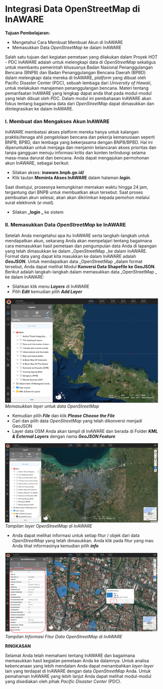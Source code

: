 ﻿# **Integrasi Data OpenStreetMap di InAWARE**

**Tujuan Pembelajaran:**

*   Mengetahui Cara Membuat Membuat Akun di InAWARE
*   Memasukkan Data _OpenStreetMap_ ke dalam InAWARE

Salah satu tujuan dari kegiatan pemetaan yang dilakukan dalam Proyek HOT - PDC InAWARE adalah untuk melengkapi data di _OpenStreetMap_ sekaligus untuk membantu pemerintah khususnya Badan Nasional Penanggulangan Bencana (BNPB) dan Badan Penanggulangan Bencana Daerah (BPBD) dalam melengkapi data mereka di InAWARE, _platform_ yang dibuat oleh Pacific Disaster Center (PDC), sebuah lembaga dari _University of Hawaii_, untuk melakukan manajemen penanggulangan bencana. Materi tentang pemanfaatan InAWARE yang lengkap dapat anda lihat pada modul-modul yang telah dibuat oleh PDC. Dalam modul ini pembahasan InAWARE akan fokus tentang bagaimana data dari _OpenStreetMap_ dapat dimasukkan dan diintegrasikan ke dalam InAWARE.

### **I. Membuat dan Mengakses Akun InAWARE**

InAWARE membatasi akses platform mereka hanya untuk kalangan praktisi/tenaga ahli pengelolaan bencana dan pekerja kemanusiaan seperti BNPB, BPBD, dan lembaga yang bekerjasama dengan BNPB/BPBD. Hal ini diperuntukkan untuk menjaga dan menjamin kelancaran akses prioritas dan tanpa gangguan menuju informasi kritis dan konten terlindungi selama masa-masa darurat dan bencana. Anda dapat mengajukan permohonan akun InAWARE, sebagai berikut:

*   Silakan akses: **inaware.bnpb.go.id/**
*   Klik tautan **Meminta Akses InAWARE** dalam halaman **_login_**.

Saat disetujui, prosesnya kemungkinan memakan waktu hingga 24 jam, tergantung dari BNPB untuk membuatkan akun tersebut. Saat proses pembuatan akun selesai, akan akan dikirimkan kepada pemohon melalui surat elektronik (_e-mail_).

*  Silakan **_login _** ke sistem

### **II. Memasukkan Data _OpenStreetMap_ ke InAWARE**

Setelah Anda mengetahui apa itu InAWARE serta langkah-langkah untuk mendapatkan akun, sekarang Anda akan mempelajari tentang bagaimana cara memasukkan hasil pemetaan dan pengumpulan data Anda di lapangan yang telah dimasukkan ke dalam _OpenStreetMap _ke dalam InAWARE. Format data yang dapat kita masukkan ke dalam InAWARE adalah **_GeoJSON._** Untuk mendapatkan data _OpenStreetMap _dalam format tersebut, Anda dapat melihat Modul **Konversi Data Shapefile ke GeoJSON**. Berikut adalah langkah-langkah dalam memasukkan data _OpenStreetMap _ ke dalam InAWARE:

*   Silahkan klik menu **_Layers_** di InAWARE
*   Pilih **_Edit_** kemudian pilih **_Add Layer_**

![Memasukkan layer untuk data OpenStreetMap](../images/0101_osm_to_inaware.png "Memasukkan layer untuk data OpenStreetMap")
_Memasukkan layer untuk data OpenStreetMap_

*   Kemudian pilih **_File_** dan klik **_Please Choose the File_**
*   Cari dan pilih data _OpenStreetMap_ yang telah dikonversi menjadi GeoJSON
*   Layer data OSM Anda akan tampil di InAWARE dan berada di Folder **_KML & External Layers_** dengan nama **_GeoJSON_ _Feature_**

![Tampilan layer OpenStreetMap di InAWARE](../images/0102_osm_to_inaware.png "Tampilan layer OpenStreetMap di InAWARE")
_Tampilan layer OpenStreetMap di InAWARE_

*   Anda dapat melihat informasi untuk setiap fitur / objek dari data _OpenStreetMap_ yang telah dimasukkan. Anda klik pada fitur yang mau Anda lihat informasinya kemudian pilih **_info_**

![Tampilan Informasi Fitur Data OpenStreetMap di InAWARE](../images/0103_osm_to_inaware.png "Tampilan Informasi Fitur Data OpenStreetMap di InAWARE")
_Tampilan Informasi Fitur Data OpenStreetMap di InAWARE_

**RINGKASAN**

Selamat Anda telah memahami tentang InAWARE dan bagaimana memasukkan hasil kegiatan pemetaan Anda ke dalamnya. Untuk analisa kebencanaan yang lebih mendalam Anda dapat menambahkan _layer-layer_ lain yang terdapat di InAWARE dengan data _OpenStreetMap_ Anda. Untuk pemahaman InAWARE yang lebih lanjut Anda dapat melihat modul-modul yang disediakan oleh pihak _Pacific Disaster Center_ (PDC).

